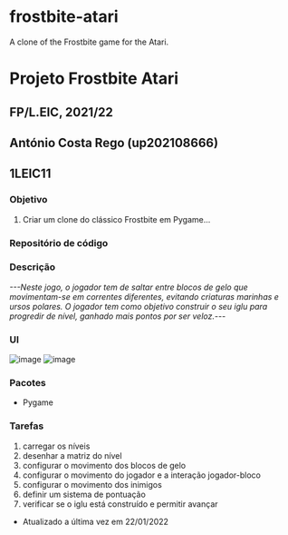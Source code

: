 # frostbite-atari
A clone of the Frostbite game for the Atari.
# Projeto Frostbite Atari
## FP/L.EIC, 2021/22
## António Costa Rego (up202108666)
## 1LEIC11

### Objetivo

1. Criar um clone do clássico Frostbite em Pygame...

### Repositório de código

### Descrição

*---Neste jogo, o jogador tem de saltar entre blocos de gelo que movimentam-se em correntes diferentes, evitando criaturas marinhas e ursos polares.
O jogador tem como objetivo construir o seu iglu para progredir de nível, ganhado mais pontos por ser veloz.---*

### UI

![image](https://user-images.githubusercontent.com/93994486/150644500-84b78340-02c8-4ff8-b0f1-c495327b15f2.png)
![image](https://user-images.githubusercontent.com/93994486/150644513-604acbc9-6973-481e-8860-5950cae48a3f.png)



### Pacotes

- Pygame

### Tarefas

1. carregar os níveis
1. desenhar a matriz do nível
2. configurar o movimento dos blocos de gelo
3. configurar o movimento do jogador e a interação jogador-bloco
4. configurar o movimento dos inimigos
5. definir um sistema de pontuação
6. verificar se o iglu está construído e permitir avançar

- Atualizado a última vez em 22/01/2022
